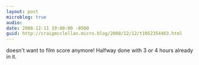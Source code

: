 ```yaml
---
layout: post
microblog: true
audio: 
date: 2008-12-11 19:00:00 -0500
guid: http://craigmcclellan.micro.blog/2008/12/12/t1052354463.html
---
```

doesn't want to film score anymore!  Halfway done with 3 or 4 hours already in it.
